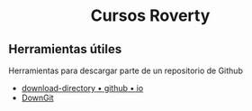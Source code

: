 <h1> <center> Cursos Roverty </center> </h1>

## Herramientas útiles

Herramientas para descargar parte de un repositorio de Github

* [download-directory • github • io](https://download-directory.github.io/)
* [DownGit](https://downgit.github.io/#/home)
